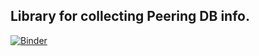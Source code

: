 ## Library for collecting Peering DB info.
[![Binder](https://mybinder.org/badge_logo.svg)](https://mybinder.org/v2/gh/Dipsingh/pdbtwitch/master?filepath=https%3A%2F%2Fgithub.com%2FDipsingh%2Fpdbtwitch%2Fblob%2Fmaster%2Fnotebooks%2Fpeeringdb.ipynb)
